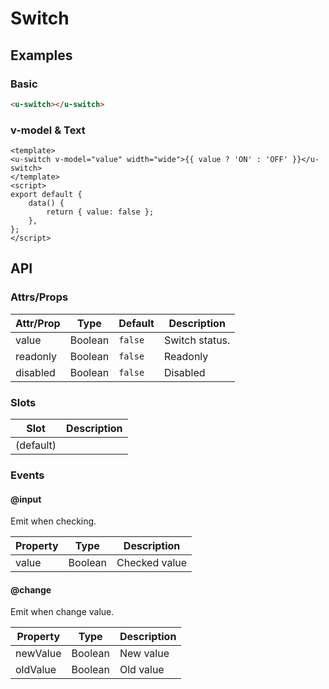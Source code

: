 # Switch

## Examples
### Basic

``` html
<u-switch></u-switch>
```

### v-model & Text

``` vue
<template>
<u-switch v-model="value" width="wide">{{ value ? 'ON' : 'OFF' }}</u-switch>
</template>
<script>
export default {
    data() {
        return { value: false };
    },
};
</script>
```

## API
### Attrs/Props

| Attr/Prop | Type | Default | Description |
| --------- | ---- | ------- | ----------- |
| value | Boolean | `false` | Switch status. |
| readonly | Boolean | `false` | Readonly |
| disabled | Boolean | `false` | Disabled |

### Slots

| Slot | Description |
| ---- | ----------- |
| (default) | |

### Events

#### @input

Emit when checking.

| Property | Type | Description |
| -------- | ---- | ----------- |
| value | Boolean | Checked value |

#### @change

Emit when change value.

| Property | Type | Description |
| -------- | ---- | ----------- |
| newValue | Boolean | New value |
| oldValue | Boolean | Old value |
